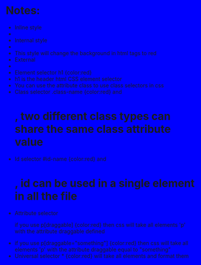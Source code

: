 # Notes: 

* Inline style
* <html style="background:blue"></html>
* Internal style
* <style> html {background:red;} </style>
* This style will change the background in html tags to red
* External
* <head> <link rel="stylesheet" href="./styles.css"/> </head>
* Element selector h1 {color:red}
* h1 is the header html CSS element selector
* You can use the attribute class to use class selectors in css
* Class selector .class-name {color:red} and <h1 class="class-name">, two different class types can share the same class attribute value
* Id selector #id-name {color:red} and <h1 id="id-name">, id can be used in a single element in all the file
* Attribute selector <p draggable="true"> if you use p[draggable] {color:red} then css will take all elements 'p' with the attribute draggable defined
* if you use p[draggable="something"] {color:red} then css will take all elements 'p' with the attribute draggable equal to "something"
* Universal selector * {color:red} will take all elements and format them